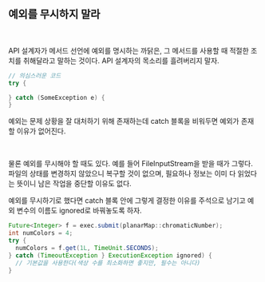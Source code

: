 ## 예외를 무시하지 말라

<br>

API 설계자가 메서드 선언에 예외를 명시하는 까닭은, 그 메서드를 사용할 때 적절한 조치를 취해달라고 말하는 것이다. 
API 설계자의 목소리를 흘려버리지 말자. 
```java
// 의심스러운 코드
try {

} catch (SomeException e) {
}
```
예외는 문제 상황을 잘 대처하기 위해 존재하는데 catch 블록을 비워두면 예외가 존재할 이유가 없어진다. 

<br>

물론 예외를 무시해야 할 때도 있다. 예를 들어 FileInputStream을 받을 때가 그렇다. 
파일의 상태를 변경하지 않았으니 복구할 것이 없으며, 필요하나 정보는 이미 다 읽었다는 뜻이니 남은 작업을 중단할 이유도 없다.

예외를 무시하기로 했다면 catch 블록 안에 그렇게 결정한 이유를 주석으로 남기고 예외 변수의 이름도 ignored로 바꿔놓도록 하자. 
```java
Future<Integer> f = exec.submit(planarMap::chromaticNumber);
int numColors = 4;
try {
  numColors = f.get(1L, TimeUnit.SECONDS);
} catch (TimeoutException } ExecutionException ignored) {
  // 기본값을 사용한다(색상 수를 최소화하면 좋지만, 필수는 아니다)
}
```
<br>
